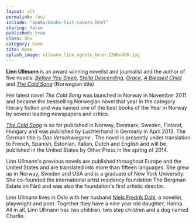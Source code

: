 ```yaml
---
layout: alt
permalink: /en/
include: "books/books-list-covers.html"
sharing: false
published: true
class: dev
category: home
tite: Home
splash_image: ullmann_linn_agnete_brun-1200x400.jpg
---
```

**Linn Ullmann** is an award winning novelist and journalist and the author of five novels: [*Before You Sleep*](), [*Stella Descending*](), [*Grace*](), [*A Blessed Child*]() and [*The Cold Song*]() (Norwegian title)

Her latest novel *The Cold Song* was launched in Norway in November 2011 and became the bestselling Norwegian novel that year in the category literary fiction and was named one of the best books of the Year in Norway by several leading newspapers and critics.

[*The Cold Song*]() is so far published in Norway, Denmark, Sweden, Finland, Hungary and was published by Luchterhand in Germany in April 2013. The German title is *Das Verschwiegene* . The novel is presently under translation to French, Spanish, Estonian, Italian, Dutch and English and will be published in the United States by Other Press in the spring of 2014. 

Linn Ullmann's previous novels are published throughout Europe and the United States and are translated into more than fifteen languages. She grew up in Norway, Sweden and USA and is a graduate of New York University. She co-founded the international artist residency foundation The Bergman Estate on Fårö and was also the foundation's first artistic director. 

Linn Ullmann lives in Oslo with her husband [Niels Fredrik Dahl](http://en.wikipedia.org/wiki/Niels_Fredrik_Dahl), a novelist, playwright and poet. Together they have a nine year old daughter, Hanna. All in all, Linn Ullmann has two children, two step children and a dog named Charlie.  